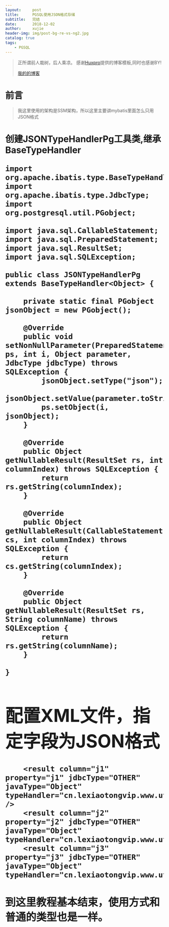 ```yaml
---
layout:     post
title:      PGSQL使用JSON格式存储
subtitle:   完结
date:       2018-12-02
author:     xujie
header-img: img/post-bg-re-vs-ng2.jpg
catalog: true
tags:
    - PGSQL
---
```


> 正所谓前人栽树，后人乘凉。
> 感谢[Huxpro](https://github.com/huxpro)提供的博客模板,同时也感谢BY!
> 
> [我的的博客](http://my.happy-coding.cn)

# 前言
> 我这里使用的架构是SSM架构，所以这里主要讲mybatis里面怎么只用JSON格式

# 创建JSONTypeHandlerPg工具类,继承BaseTypeHandler<Object>

```
import org.apache.ibatis.type.BaseTypeHandler;
import org.apache.ibatis.type.JdbcType;
import org.postgresql.util.PGobject;

import java.sql.CallableStatement;
import java.sql.PreparedStatement;
import java.sql.ResultSet;
import java.sql.SQLException;

public class JSONTypeHandlerPg extends BaseTypeHandler<Object> {

    private static final PGobject jsonObject = new PGobject();

    @Override
    public void setNonNullParameter(PreparedStatement ps, int i, Object parameter, JdbcType jdbcType) throws SQLException {
        jsonObject.setType("json");
        jsonObject.setValue(parameter.toString());
        ps.setObject(i, jsonObject);
    }

    @Override
    public Object getNullableResult(ResultSet rs, int columnIndex) throws SQLException {
        return rs.getString(columnIndex);
    }

    @Override
    public Object getNullableResult(CallableStatement cs, int columnIndex) throws SQLException {
        return cs.getString(columnIndex);
    }

    @Override
    public Object getNullableResult(ResultSet rs, String columnName) throws SQLException {
        return rs.getString(columnName);
    }

}
```

# 配置XML文件，指定字段为JSON格式
```
    <result column="j1" property="j1" jdbcType="OTHER" javaType="Object" typeHandler="cn.lexiaotongvip.www.utils.JSONTypeHandlerPg" />
    <result column="j2" property="j2" jdbcType="OTHER" javaType="Object" typeHandler="cn.lexiaotongvip.www.utils.JSONTypeHandlerPg"/>
    <result column="j3" property="j3" jdbcType="OTHER" javaType="Object" typeHandler="cn.lexiaotongvip.www.utils.JSONTypeHandlerPg"/>
```

### 到这里教程基本结束，使用方式和普通的类型也是一样。


